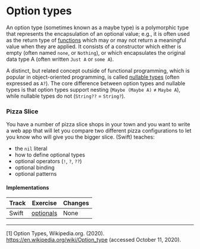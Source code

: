 # Option types

An option type (sometimes known as a maybe type) is a polymorphic type that represents the encapsulation of an optional value; e.g., it is often used as the return type of [functions][ref-functions] which may or may not return a meaningful value when they are applied. It consists of a constructor which either is empty (often named `none`, or `Nothing`), or which encapsulates the original data type A (often written `Just A` or `some A`).

A distinct, but related concept outside of functional programming, which is popular in object-oriented programming, is called [nullable types][nullable-types] (often expressed as `A?`). The core difference between option types and nullable types is that option types support nesting (`Maybe (Maybe A)` ≠ `Maybe A`), while nullable types do not (`String??` = `String?`).

### Pizza Slice

You have a number of pizza slice shops in your town and you want to write a web app that will let you compare two different pizza configurations to let you know who will give you the bigger slice.
(Swift) teaches:

- the `nil` literal
- how to define optional types
- optional operators (`!`, `?`, `??`)
- optional binding
- optional patterns

#### Implementations

| Track | Exercise                          | Changes |
| ----- | --------------------------------- | ------- |
| Swift | [optionals][implementation-swift] | None    |

[implementation-swift]: ../../languages/swift/exercises/concept/optionals/.docs/instructions.md

---

[1] Option Types, Wikipedia.org. (2020). https://en.wikipedia.org/wiki/Option_type (accessed October 11, 2020).

[ref-functions]: ../concepts/functions.md
[nullable-types]: ./nullable.md
